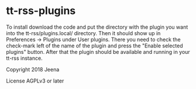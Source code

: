 # tt-rss-plugins

To install download the code and put the directory with the plugin you want
into the tt-rss/plugins.local/ directory. Then it should show up in Preferences
-> Plugins under User plugins. There you need to check the check-mark left of
the name of the plugin and press the "Enable selected plugins" button. After
that the plugin should be available and running in your tt-rss instance.

Copyright 2018 Jeena

License AGPLv3 or later
